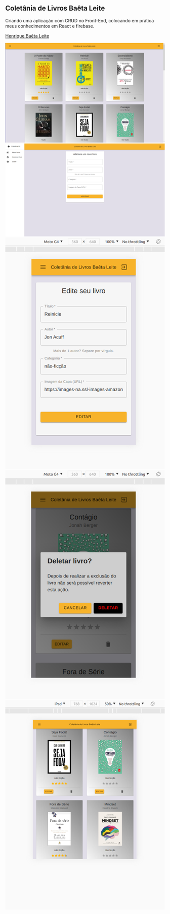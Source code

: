 <h2>Coletânia de Livros Baêta Leite</h2>


<p>Criando uma aplicação com CRUD no Front-End, colocando em prática meus conhecimentos em React e firebase.</p>

<a href="https://www.linkedin.com/in/henriquebaetaleite/">Henrique Baêta Leite</a>

<img src="src/assets/books1.png" alt="print1"/>
<img src="src/assets/books2.png" alt="print2"/>
<img src="src/assets/books3.png" alt="print3"/>
<img src="src/assets/books4.png" alt="print4"/>
<img src="src/assets/books5.png" alt="print5"/>
